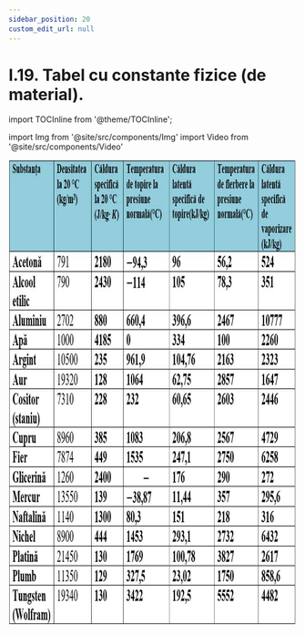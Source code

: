 ```yaml
---
sidebar_position: 20
custom_edit_url: null
---
```


# I.19. Tabel cu constante fizice (de material).



import TOCInline from '@theme/TOCInline';

<TOCInline toc={toc} />



import Img from '@site/src/components/Img'
import Video from '@site/src/components/Video'





<Img className="img-responsive4" src="fizica/clasa8/capitolul1/1_15_Poza1_TabelCuConstanteDeMaterial.jpg" width="1000" height="817" />


